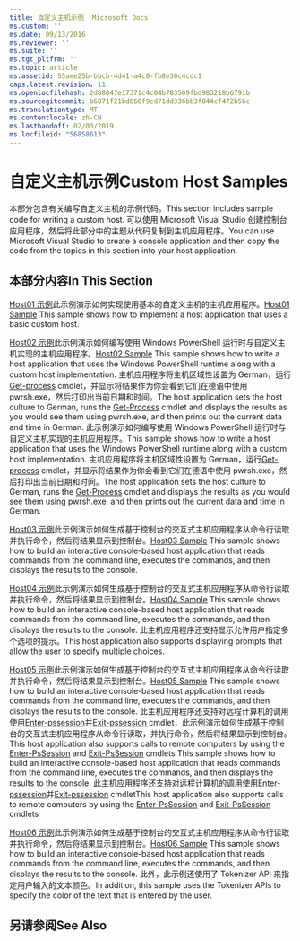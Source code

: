 ```yaml
---
title: 自定义主机示例 |Microsoft Docs
ms.custom: ''
ms.date: 09/13/2016
ms.reviewer: ''
ms.suite: ''
ms.tgt_pltfrm: ''
ms.topic: article
ms.assetid: 55aee25b-bbcb-4d41-a4c0-fb8e30c4cdc1
caps.latest.revision: 11
ms.openlocfilehash: 2d88847e17371c4c04b783569fbd983218b6791b
ms.sourcegitcommit: b6871f21bd666f9cd71dd336bb3f844cf472b56c
ms.translationtype: MT
ms.contentlocale: zh-CN
ms.lasthandoff: 02/03/2019
ms.locfileid: "56858613"
---
```

# <a name="custom-host-samples"></a><span data-ttu-id="d78c1-102">自定义主机示例</span><span class="sxs-lookup"><span data-stu-id="d78c1-102">Custom Host Samples</span></span>

<span data-ttu-id="d78c1-103">本部分包含有关编写自定义主机的示例代码。</span><span class="sxs-lookup"><span data-stu-id="d78c1-103">This section includes sample code for writing a custom host.</span></span> <span data-ttu-id="d78c1-104">可以使用 Microsoft Visual Studio 创建控制台应用程序，然后将此部分中的主题从代码复制到主机应用程序。</span><span class="sxs-lookup"><span data-stu-id="d78c1-104">You can use Microsoft Visual Studio to create a console application and then copy the code from the topics in this section into your host application.</span></span>

## <a name="in-this-section"></a><span data-ttu-id="d78c1-105">本部分内容</span><span class="sxs-lookup"><span data-stu-id="d78c1-105">In This Section</span></span>

 <span data-ttu-id="d78c1-106">[Host01 示例](./host01-sample.md)此示例演示如何实现使用基本的自定义主机的主机应用程序。</span><span class="sxs-lookup"><span data-stu-id="d78c1-106">[Host01 Sample](./host01-sample.md) This sample shows how to implement a host application that uses a basic custom host.</span></span>

 <span data-ttu-id="d78c1-107">[Host02 示例](./host02-sample.md)此示例演示如何编写使用 Windows PowerShell 运行时与自定义主机实现的主机应用程序。</span><span class="sxs-lookup"><span data-stu-id="d78c1-107">[Host02 Sample](./host02-sample.md) This sample shows how to write a host application that uses the Windows PowerShell runtime along with a custom host implementation.</span></span> <span data-ttu-id="d78c1-108">主机应用程序将主机区域性设置为 German，运行[Get-process](/powershell/module/Microsoft.PowerShell.Management/Get-Process) cmdlet，并显示将结果作为你会看到它们在德语中使用 pwrsh.exe，然后打印出当前日期和时间。</span><span class="sxs-lookup"><span data-stu-id="d78c1-108">The host application sets the host culture to German, runs the [Get-Process](/powershell/module/Microsoft.PowerShell.Management/Get-Process) cmdlet and displays the results as you would see them using pwrsh.exe, and then prints out the current data and time in German.</span></span>
<span data-ttu-id="d78c1-109">此示例演示如何编写使用 Windows PowerShell 运行时与自定义主机实现的主机应用程序。</span><span class="sxs-lookup"><span data-stu-id="d78c1-109">This sample shows how to write a host application that uses the Windows PowerShell runtime along with a custom host implementation.</span></span> <span data-ttu-id="d78c1-110">主机应用程序将主机区域性设置为 German，运行[Get-process](/powershell/module/Microsoft.PowerShell.Management/Get-Process) cmdlet，并显示将结果作为你会看到它们在德语中使用 pwrsh.exe，然后打印出当前日期和时间。</span><span class="sxs-lookup"><span data-stu-id="d78c1-110">The host application sets the host culture to German, runs the [Get-Process](/powershell/module/Microsoft.PowerShell.Management/Get-Process) cmdlet and displays the results as you would see them using pwrsh.exe, and then prints out the current data and time in German.</span></span>

 <span data-ttu-id="d78c1-111">[Host03 示例](./host03-sample.md)此示例演示如何生成基于控制台的交互式主机应用程序从命令行读取并执行命令，然后将结果显示到控制台。</span><span class="sxs-lookup"><span data-stu-id="d78c1-111">[Host03 Sample](./host03-sample.md) This sample shows how to build an interactive console-based host application that reads commands from the command line, executes the commands, and then displays the results to the console.</span></span>

 <span data-ttu-id="d78c1-112">[Host04 示例](./host04-sample.md)此示例演示如何生成基于控制台的交互式主机应用程序从命令行读取并执行命令，然后将结果显示到控制台。</span><span class="sxs-lookup"><span data-stu-id="d78c1-112">[Host04 Sample](./host04-sample.md) This sample shows how to build an interactive console-based host application that reads commands from the command line, executes the commands, and then displays the results to the console.</span></span> <span data-ttu-id="d78c1-113">此主机应用程序还支持显示允许用户指定多个选项的提示。</span><span class="sxs-lookup"><span data-stu-id="d78c1-113">This host application also supports displaying prompts that allow the user to specify multiple choices.</span></span>

 <span data-ttu-id="d78c1-114">[Host05 示例](./host05-sample.md)此示例演示如何生成基于控制台的交互式主机应用程序从命令行读取并执行命令，然后将结果显示到控制台。</span><span class="sxs-lookup"><span data-stu-id="d78c1-114">[Host05 Sample](./host05-sample.md) This sample shows how to build an interactive console-based host application that reads commands from the command line, executes the commands, and then displays the results to the console.</span></span> <span data-ttu-id="d78c1-115">此主机应用程序还支持对远程计算机的调用使用[Enter-pssession](/powershell/module/Microsoft.PowerShell.Core/Enter-PSSession)并[Exit-pssession](/powershell/module/Microsoft.PowerShell.Core/Exit-PSSession) cmdlet，此示例演示如何生成基于控制台的交互式主机应用程序从命令行读取，并执行命令，然后将结果显示到控制台。</span><span class="sxs-lookup"><span data-stu-id="d78c1-115">This host application also supports calls to remote computers by using the [Enter-PsSession](/powershell/module/Microsoft.PowerShell.Core/Enter-PSSession) and [Exit-PsSession](/powershell/module/Microsoft.PowerShell.Core/Exit-PSSession) cmdlets This sample shows how to build an interactive console-based host application that reads commands from the command line, executes the commands, and then displays the results to the console.</span></span> <span data-ttu-id="d78c1-116">此主机应用程序还支持对远程计算机的调用使用[Enter-pssession](/powershell/module/Microsoft.PowerShell.Core/Enter-PSSession)并[Exit-pssession](/powershell/module/Microsoft.PowerShell.Core/Exit-PSSession) cmdlet</span><span class="sxs-lookup"><span data-stu-id="d78c1-116">This host application also supports calls to remote computers by using the [Enter-PsSession](/powershell/module/Microsoft.PowerShell.Core/Enter-PSSession) and [Exit-PsSession](/powershell/module/Microsoft.PowerShell.Core/Exit-PSSession) cmdlets</span></span>

 <span data-ttu-id="d78c1-117">[Host06 示例](./host06-sample.md)此示例演示如何生成基于控制台的交互式主机应用程序从命令行读取并执行命令，然后将结果显示到控制台。</span><span class="sxs-lookup"><span data-stu-id="d78c1-117">[Host06 Sample](./host06-sample.md) This sample shows how to build an interactive console-based host application that reads commands from the command line, executes the commands, and then displays the results to the console.</span></span> <span data-ttu-id="d78c1-118">此外，此示例还使用了 Tokenizer API 来指定用户输入的文本颜色。</span><span class="sxs-lookup"><span data-stu-id="d78c1-118">In addition, this sample uses the Tokenizer APIs to specify the color of the text that is entered by the user.</span></span>

## <a name="see-also"></a><span data-ttu-id="d78c1-119">另请参阅</span><span class="sxs-lookup"><span data-stu-id="d78c1-119">See Also</span></span>
